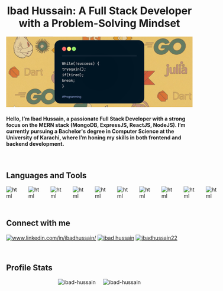 ## <h1 align="center">Ibad Hussain: A Full Stack Developer with a Problem-Solving Mindset</h1>

![Banner](./assets/banner.png)

<h4>Hello, I’m Ibad Hussain, a passionate Full Stack Developer with a strong focus on the MERN stack (MongoDB, ExpressJS, ReactJS, NodeJS). I’m currently pursuing a Bachelor's degree in Computer Science at the University of Karachi, where I’m honing my skills in both frontend and backend development.</h4>

<br>

## Languages and Tools
<div style="display: flex; gap: 20px;">
    <img src="https://cdn.jsdelivr.net/gh/devicons/devicon@latest/icons/html5/html5-original-wordmark.svg" alt="html" width="40" height="40"/>
    <img src="https://cdn.jsdelivr.net/gh/devicons/devicon@latest/icons/css3/css3-original-wordmark.svg" alt="html" width="40" height="40"/>
    <img src="https://cdn.jsdelivr.net/gh/devicons/devicon@latest/icons/javascript/javascript-original.svg" alt="html" width="40" height="40"/>
    <img src="https://cdn.jsdelivr.net/gh/devicons/devicon@latest/icons/react/react-original-wordmark.svg" alt="html" width="40" height="40"/>
    <img src="https://cdn.jsdelivr.net/gh/devicons/devicon@latest/icons/nodejs/nodejs-original-wordmark.svg" alt="html" width="40" height="40"/>
    <img src="https://cdn.jsdelivr.net/gh/devicons/devicon@latest/icons/express/express-original-wordmark.svg" alt="html" width="40" height="40"/>
    <img src="https://cdn.jsdelivr.net/gh/devicons/devicon@latest/icons/mongodb/mongodb-original-wordmark.svg" alt="html" width="40" height="40"/>
    <img src="https://cdn.jsdelivr.net/gh/devicons/devicon@latest/icons/mongoose/mongoose-original-wordmark.svg" alt="html" width="40" height="40"/>
    <img src="https://cdn.jsdelivr.net/gh/devicons/devicon@latest/icons/python/python-original-wordmark.svg" alt="html" width="40" height="40"/>
    <img src="https://cdn.jsdelivr.net/gh/devicons/devicon@latest/icons/java/java-original-wordmark.svg" alt="html" width="40" height="40"/>
</div>

<br>

## Connect with me
<p align="left">
    <a href="https://linkedin.com/in/www.linkedin.com/in/ibadhussain/" target="blank"><img align="center" src="https://raw.githubusercontent.com/rahuldkjain/github-profile-readme-generator/master/src/images/icons/Social/linked-in-alt.svg" alt="www.linkedin.com/in/ibadhussain/" height="30" width="40" /></a>
    <a href="https://fb.com/ibad hussain" target="blank"><img align="center" src="https://raw.githubusercontent.com/rahuldkjain/github-profile-readme-generator/master/src/images/icons/Social/facebook.svg" alt="ibad hussain" height="30" width="40" /></a>
    <a href="https://instagram.com/ibadhussain22" target="blank"><img align="center" src="https://raw.githubusercontent.com/rahuldkjain/github-profile-readme-generator/master/src/images/icons/Social/instagram.svg" alt="ibadhussain22" height="30" width="40" /></a>
</p>

<br>

## Profile Stats
<div style="display:flex; gap:20px; justify-content:center; align-items:center">
    <img src="https://github-readme-streak-stats.herokuapp.com/?user=ibad-hussain&" alt="ibad-hussain" />
    <img src="https://github-readme-stats.vercel.app/api/top-langs?username=ibad-hussain&show_icons=true&locale=en&layout=compact" alt="ibad-hussain" />
</div>